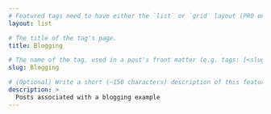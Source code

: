 ```yaml
---
# Featured tags need to have either the `list` or `grid` layout (PRO only).
layout: list

# The title of the tag's page.
title: Blogging

# The name of the tag, used in a post's front matter (e.g. tags: [<slug>]).
slug: Blogging

# (Optional) Write a short (~150 characters) description of this featured tag.
description: >
  Posts associated with a blogging example
---
```

